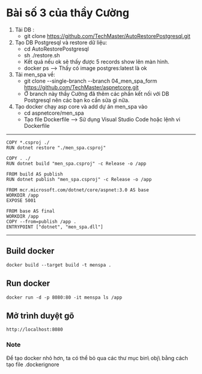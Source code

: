 ﻿# Bài số 3 của thầy Cường
1. Tải DB : 
    - git clone https://github.com/TechMaster/AutoRestorePostgresql.git
2. Tạo DB  Postgresql và restore dữ liệu:
    - cd AutoRestorePostgresql
    - sh ./restore.sh
    - Kết quả nếu ok sẽ thấy được 5 records show lên màn hình.
    - docker ps --> Thấy có image postgres:latest là ok
2. Tải men_spa về:
    - git clone --single-branch --branch 04_men_spa_form https://github.com/TechMaster/aspnetcore.git
    - Ở branch này thầy Cường đã thêm các phần kết nối với DB Postgresql nên các bạn ko cần sửa gì nữa.
3. Tạo docker chạy asp core và add dự án men_spa vào
    - cd aspnetcore/men_spa
    - Tạo file Dockerfile --> Sử dụng Visual Studio Code hoặc lệnh vi Dockerfile

***
```shell
COPY *.csproj ./
RUN dotnet restore "./men_spa.csproj"

COPY . ./
RUN dotnet build "men_spa.csproj" -c Release -o /app

FROM build AS publish
RUN dotnet publish "men_spa.csproj" -c Release -o /app

FROM mcr.microsoft.com/dotnet/core/aspnet:3.0 AS base
WORKDIR /app
EXPOSE 5001

FROM base AS final
WORKDIR /app
COPY --from=publish /app .
ENTRYPOINT ["dotnet", "men_spa.dll"]
```
***

## Build docker
    docker build --target build -t menspa .
## Run docker
    docker run -d -p 8080:80 -it menspa ls /app
## Mở trình duyệt gõ 
    http://localhost:8080

### Note
Để tạo docker nhỏ hơn, ta có thể bỏ qua các thư mục bin\ obj\ bằng cách tạo file .dockerignore